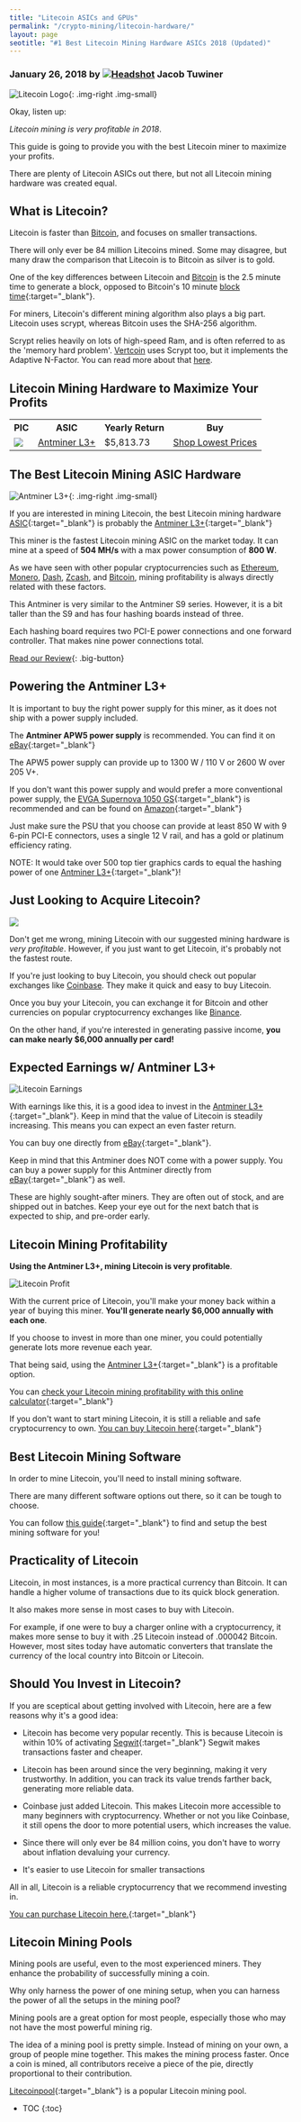 ```yaml
---
title: "Litecoin ASICs and GPUs" 
permalink: "/crypto-mining/litecoin-hardware/"
layout: page
seotitle: "#1 Best Litecoin Mining Hardware ASICs 2018 (Updated)" 
---
```

<h3 class="page-subtitle">
	January 26, 2018 by 
	<a href="/about/"><img src="../img/profile/close.jpg" class="circle" alt="Headshot"></a>
	Jacob Tuwiner
</h3>

![Litecoin Logo](/img/cryptocurrency/litecoin-logo.png){: .img-right .img-small}


Okay, listen up:

*Litecoin mining is very profitable in 2018*. 

This guide is going to provide you with the best Litecoin miner to maximize your profits. 

There are plenty of Litecoin ASICs out there, but not all Litecoin mining hardware was created equal. 

## What is Litecoin? 

Litecoin is faster than [Bitcoin](/crypto-mining/bitcoin-hardware/), and focuses on smaller transactions. 

There will only ever be 84 million Litecoins mined. Some may disagree, but many draw the comparison that Litecoin is to Bitcoin as silver is to gold.

One of the key differences between Litecoin and [Bitcoin](/crypto-mining/bitcoin-hardware/) is the 2.5 minute time to generate a block, opposed to Bitcoin's 10 minute [block time](https://steemit.com/bitcoin/@ghayas/what-does-block-time-mean-in-cryptocurrency){:target="_blank"}.  

For miners, Litecoin's different mining algorithm also plays a big part. Litecoin uses scrypt, whereas Bitcoin uses the SHA-256 algorithm. 

Scrypt relies heavily on lots of high-speed Ram, and is often referred to as the 'memory hard problem'. [Vertcoin](/crypto-mining/vertcoin-hardware/) uses Scrypt too, but it implements the Adaptive N-Factor. You can read more about that [here](/crypto-mining/vertcoin-hardware/).

## Litecoin Mining Hardware to Maximize Your Profits 

<table class="basic-table" align="center">
	<tr>
		<th>PIC</th>
		<th>ASIC</th>
		<th>Yearly Return</th>
		<th>Buy</th>
	</tr>
	<tr>
		<td><a target="_blank" href="http://rover.ebay.com/rover/1/711-53200-19255-0/1?icep_ff3=10&pub=5575177097&toolid=10001&campid=5338114640&customid=&icep_uq=antminer+l3%2B+litecoin&icep_sellerId=&icep_ex_kw=&icep_sortBy=12&icep_catId=&icep_minPrice=&icep_maxPrice=&ipn=psmain&icep_vectorid=229466&kwid=902099&mtid=824&kw=lg"><img class="table-image" src="/img/cryptocurrency/l3-table.png" /> </a></td>
		<td><a href="/crypto-mining/litecoin-hardware/antminer-l3-review/">Antminer L3+</a></td>
		<td>$5,813.73</td>
		<td><a target="_blank" class="big-button" href="http://rover.ebay.com/rover/1/711-53200-19255-0/1?icep_ff3=10&pub=5575177097&toolid=10001&campid=5338114640&customid=&icep_uq=antminer+l3%2B+litecoin&icep_sellerId=&icep_ex_kw=&icep_sortBy=12&icep_catId=&icep_minPrice=&icep_maxPrice=&ipn=psmain&icep_vectorid=229466&kwid=902099&mtid=824&kw=lg">Shop Lowest Prices</a></td>
	</tr>
</table>

## The Best Litecoin Mining ASIC Hardware 
![Antminer L3+](/img/cryptocurrency/L3.jpg){: .img-right .img-small}


If you are interested in mining Litecoin, the best Litecoin mining hardware [ASIC](https://en.wikipedia.org/wiki/Application-specific_integrated_circuit){:target="_blank"} is probably the [Antminer L3+](http://rover.ebay.com/rover/1/711-53200-19255-0/1?icep_ff3=10&pub=5575177097&toolid=10001&campid=5338114640&customid=&icep_uq=antminer+l3%2B+litecoin&icep_sellerId=&icep_ex_kw=&icep_sortBy=12&icep_catId=&icep_minPrice=&icep_maxPrice=&ipn=psmain&icep_vectorid=229466&kwid=902099&mtid=824&kw=lg){:target="_blank"}

This miner is the fastest Litecoin mining ASIC on the market today. It can mine at a speed of **504 MH/s** with a max power consumption of **800 W**.

As we have seen with other popular cryptocurrencies such as [Ethereum](/crypto-mining/ethereum-hardware/), [Monero](/crypto-mining/monero-hardware/), [Dash](/crypto-mining/dash-hardware/), [Zcash](/crypto-mining/zcash-hardware/), and [Bitcoin](/crypto-mining/bitcoin-hardware), mining profitability is always directly related with these factors.

This Antminer is very similar to the Antminer S9 series. However, it is a bit taller than the S9 and has four hashing boards instead of three. 

Each hashing board requires two PCI-E power connections and one forward controller. That makes nine power connections total. 

[Read our Review](/crypto-mining/litecoin-hardware/antminer-l3-review/){: .big-button}

## Powering the Antminer L3+

It is important to buy the right power supply for this miner, as it does not ship with a power supply included. 

The **Antminer APW5 power supply** is recommended. You can find it on [eBay](http://rover.ebay.com/rover/1/711-53200-19255-0/1?icep_ff3=10&pub=5575177097&toolid=10001&campid=5338114640&customid=&icep_uq=apw5+power+supply&icep_sellerId=&icep_ex_kw=&icep_sortBy=12&icep_catId=&icep_minPrice=&icep_maxPrice=&ipn=psmain&icep_vectorid=229466&kwid=902099&mtid=824&kw=lg){:target="_blank"} 

The APW5 power supply can provide up to 1300 W / 110 V or 2600 W over 205 V+. 

If you don't want this power supply and would prefer a more conventional power supply, the [EVGA Supernova 1050 GS](https://www.amazon.com/gp/product/B00SOXNKAM/ref=as_li_tl?ie=UTF8&camp=1789&creative=9325&creativeASIN=B00SOXNKAM&linkCode=as2&tag=cryptocurrency06-20&linkId=de2675c9e53e633c7b9ee74a8e67e76f){:target="_blank"} is recommended and can be found on [Amazon](https://www.amazon.com/gp/product/B00SOXNKAM/ref=as_li_tl?ie=UTF8&camp=1789&creative=9325&creativeASIN=B00SOXNKAM&linkCode=as2&tag=cryptocurrency06-20&linkId=de2675c9e53e633c7b9ee74a8e67e76f){:target="_blank"}

Just make sure the PSU that you choose can provide at least 850 W with 9 6-pin PCI-E connectors, uses a single 12 V rail, and has a gold or platinum efficiency rating. 

NOTE: It would take over 500 top tier graphics cards to equal the hashing power of one [Antminer L3+](http://rover.ebay.com/rover/1/711-53200-19255-0/1?icep_ff3=10&pub=5575177097&toolid=10001&campid=5338114640&customid=&icep_uq=antminer+l3%2B+litecoin&icep_sellerId=&icep_ex_kw=&icep_sortBy=12&icep_catId=&icep_minPrice=&icep_maxPrice=&ipn=psmain&icep_vectorid=229466&kwid=902099&mtid=824&kw=lg){:target="_blank"}! 

## Just Looking to Acquire Litecoin?
<a target="_blank" href="https://www.binance.com/?ref=16557105"><img class="img-right img-small" src="/img/cryptocurrency/binance-logo.png" /></a>

Don't get me wrong, mining Litecoin with our suggested mining hardware is *very profitable*. However, if you just want to get Litecoin, it's probably not the fastest route. 

If you're just looking to buy Litecoin, you should check out popular exchanges like [Coinbase](https://www.coinbase.com/join/5967ac4be42b2d0260de144b). They make it quick and easy to buy Litecoin.  

Once you buy your Litecoin, you can exchange it for Bitcoin and other currencies on popular cryptocurrency exchanges like [Binance](https://www.binance.com/?ref=16557105). 

On the other hand, if you're interested in generating passive income, **you can make nearly $6,000 annually per card!** 

## Expected Earnings w/ Antminer L3+ 
![Litecoin Earnings](/img/cryptocurrency/litecoin-earnings.png "Antminer L3+ Earnings")

With earnings like this, it is a good idea to invest in the [Antminer L3+](http://rover.ebay.com/rover/1/711-53200-19255-0/1?icep_ff3=10&pub=5575177097&toolid=10001&campid=5338114640&customid=&icep_uq=antminer+l3%2B+litecoin&icep_sellerId=&icep_ex_kw=&icep_sortBy=12&icep_catId=&icep_minPrice=&icep_maxPrice=&ipn=psmain&icep_vectorid=229466&kwid=902099&mtid=824&kw=lg){:target="_blank"}. Keep in mind that the value of Litecoin is steadily increasing. This means you can expect an even faster return. 

You can buy one directly from [eBay](http://rover.ebay.com/rover/1/711-53200-19255-0/1?icep_ff3=10&pub=5575177097&toolid=10001&campid=5338114640&customid=&icep_uq=antminer+l3%2B+litecoin&icep_sellerId=&icep_ex_kw=&icep_sortBy=12&icep_catId=&icep_minPrice=&icep_maxPrice=&ipn=psmain&icep_vectorid=229466&kwid=902099&mtid=824&kw=lg){:target="_blank"}.

Keep in mind that this Antminer does NOT come with a power supply. You can buy a power supply for this Antminer directly from [eBay](http://rover.ebay.com/rover/1/711-53200-19255-0/1?icep_ff3=10&pub=5575177097&toolid=10001&campid=5338114640&customid=&icep_uq=apw5+power+supply&icep_sellerId=&icep_ex_kw=&icep_sortBy=12&icep_catId=&icep_minPrice=&icep_maxPrice=&ipn=psmain&icep_vectorid=229466&kwid=902099&mtid=824&kw=lg){:target="_blank"} as well.

These are highly sought-after miners. They are often out of stock, and are shipped out in batches. Keep your eye out for the next batch that is expected to ship, and pre-order early. 

## Litecoin Mining Profitability 

**Using the Antminer L3+, mining Litecoin is very profitable**. 

![Litecoin Profit](/img/cryptocurrency/litecoin-profit.png "Antminer L3+ Profit")

With the current price of Litecoin, you'll make your money back within a year of buying this miner. **You'll generate nearly $6,000 annually with each one**.

If you choose to invest in more than one miner, you could potentially generate lots more revenue each year. 

That being said, using the [Antminer L3+](http://rover.ebay.com/rover/1/711-53200-19255-0/1?icep_ff3=10&pub=5575177097&toolid=10001&campid=5338114640&customid=&icep_uq=antminer+l3%2B+litecoin&icep_sellerId=&icep_ex_kw=&icep_sortBy=12&icep_catId=&icep_minPrice=&icep_maxPrice=&ipn=psmain&icep_vectorid=229466&kwid=902099&mtid=824&kw=lg){:target="_blank"} is a profitable option. 

You can [check your Litecoin mining profitability with this online calculator](https://www.coinwarz.com/calculators/litecoin-mining-calculator){:target="_blank"}

If you don't want to start mining Litecoin, it is still a reliable and safe cryptocurrency to own. [You can buy Litecoin here](https://www.coinbase.com/join/5967ac4be42b2d0260de144b){:target="_blank"}

## Best Litecoin Mining Software

In order to mine Litecoin, you'll need to install mining software.

There are many different software options out there, so it can be tough to choose. 

You can follow [this guide](http://www.reviewoutlaw.com/how-to-mine-litecoins-on-windows/){:target="_blank"} to find and setup the best mining software for you!

## Practicality of Litecoin 

Litecoin, in most instances, is a more practical currency than Bitcoin. It can handle a higher volume of transactions due to its quick block generation. 

It also makes more sense in most cases to buy with Litecoin. 

For example, if one were to buy a charger online with a cryptocurrency, it makes more sense to buy it with .25 Litecoin instead of .000042 Bitcoin. However, most sites today have automatic converters that translate the currency of the local country into Bitcoin or Litecoin. 

## Should You Invest in Litecoin? 

If you are sceptical about getting involved with Litecoin, here are a few reasons why it's a good idea: 

* Litecoin has become very popular recently. This is because Litecoin is within 10% of activating [Segwit](https://www.cryptocompare.com/coins/guides/what-is-segwit/){:target="_blank"} Segwit makes transactions faster and cheaper.

* Litecoin has been around since the very beginning, making it very trustworthy. In addition, you can track its value trends farther back, generating more reliable data. 

* Coinbase just added Litecoin. This makes Litecoin more accessible to many beginners with cryptocurrency. Whether or not you like Coinbase, it still opens the door to more potential users, which increases the value. 

* Since there will only ever be 84 million coins, you don't have to worry about inflation devaluing your currency. 

* It's easier to use Litecoin for smaller transactions 

All in all, Litecoin is a reliable cryptocurrency that we recommend investing in. 

[You can purchase Litecoin here.](https://www.coinbase.com/join/5967ac4be42b2d0260de144b){:target="_blank"}

## Litecoin Mining Pools 

Mining pools are useful, even to the most experienced miners. They enhance the probability of successfully mining a coin.

Why only harness the power of one mining setup, when you can harness the power of all the setups in the mining pool? 

Mining pools are a great option for most people, especially those who may not have the most powerful mining rig. 

The idea of a mining pool is pretty simple. Instead of mining on your own, a group of people mine together. This makes the mining process faster. Once a coin is mined, all contributors receive a piece of the pie, directly proportional to their contribution. 

[Litecoinpool](https://www.litecoinpool.org/){:target="_blank"} is a popular Litecoin mining pool. 

* TOC
{:toc}